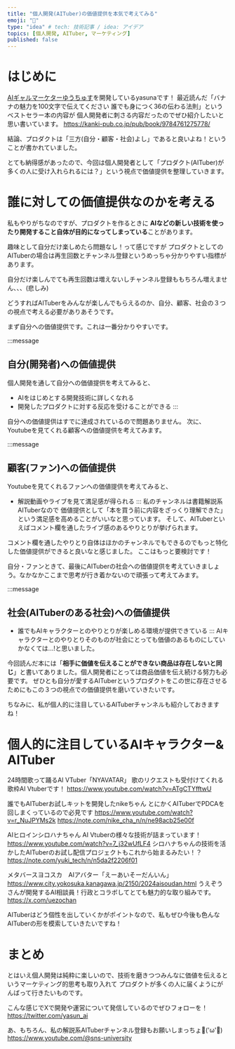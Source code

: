 ```yaml
---
title: "個人開発(AITuber)の価値提供を本気で考えてみる"
emoji: "💎"
type: "idea" # tech: 技術記事 / idea: アイデア
topics: [個人開発, AITuber, マーケティング]
published: false
---
```


# はじめに
[AIギャルマーケターゆうちゅす](https://www.youtube.com/@sns-university)を開発しているyasunaです！
最近読んだ「バナナの魅力を100文字で伝えてください 誰でも身につく36の伝わる法則」というベストセラー本の内容が
個人開発者に刺さる内容だったのでぜひ紹介したいと思い書いています。
https://kanki-pub.co.jp/pub/book/9784761275778/

結論、プロダクトは「三方(自分・顧客・社会)よし」であると良いよね！ということが書かれていました。

とても納得感があったので、今回は個人開発者として「プロダクト(AITuber)が多くの人に受け入れられるには？」という視点で価値提供を整理していきます。

# 誰に対しての価値提供なのかを考える
私もやりがちなのですが、プロダクトを作るときに
**AIなどの新しい技術を使ったり開発すること自体が目的になってしまっている**ことがあります。

趣味として自分だけ楽しめたら問題なし！って感じですが
プロダクトとしてのAITuberの場合は再生回数とチャンネル登録というめっちゃ分かりやすい指標があります。

自分だけ楽しんでても再生回数は増えないしチャンネル登録ももちろん増えません、、、(悲しみ)

どうすればAITuberをみんなが楽しんでもらえるのか、自分、顧客、社会の３つの視点で考える必要がありあそうです。

まず自分への価値提供です。これは一番分かりやすいです。

:::message
## 自分(開発者)への価値提供
個人開発を通して自分への価値提供を考えてみると、
- AIをはじめとする開発技術に詳しくなれる
- 開発したプロダクトに対する反応を受けることができる
:::

自分への価値提供はすでに達成されているので問題ありません。
次に、Youtubeを見てくれる顧客への価値提供を考えてみます。

:::message
## 顧客(ファン)への価値提供
Youtubeを見てくれるファンへの価値提供を考えてみると、
- 解説動画やライブを見て満足感が得られる
:::
私のチャンネルは書籍解説系AITuberなので
価値提供として「本を買う前に内容をざっくり理解できた」という満足感を高めることがいいなと思っています。
そして、AITuberといえばコメント欄を通したライブ感のあるやりとりが挙げられます。

コメント欄を通したやりとり自体はほかのチャンネルでもできるのでもっと特化した価値提供ができると良いなと感じました。
ここはもっと要検討です！

自分・ファンときて、最後にAITuberの社会への価値提供を考えていきましょう。なかなかここまで思考が行き着かないので頑張って考えてみます。

:::message
## 社会(AITuberのある社会)への価値提供
- 誰でもAIキャラクターとのやりとりが楽しめる環境が提供できている
:::
AIキャラクターとのやりとりそのものが社会にとっても価値のあるものにしていかなくては...!と思いました。

今回読んだ本には「**相手に価値を伝えることができない商品は存在しないと同じ**」と書いてありました。個人開発者にとっては商品価値を伝え続ける努力も必要です。
ぜひとも自分が愛するAITuberというプロダクトをこの世に存在させるためにもこの３つの視点での価値提供を磨いていきたいです。

ちなみに、私が個人的に注目しているAITuberチャンネルも紹介しておきますね！

# 個人的に注目しているAIキャラクター& AITuber

24時間歌って踊るAI VTuber「NYAVATAR」
歌のリクエストも受付けてくれる歌枠AI Vtuberです！
https://www.youtube.com/watch?v=ATgCTYfftwU

誰でもAITuberお試しキットを開発したnikeちゃん
とにかくAITuberでPDCAを回しまくっているので必見です
https://www.youtube.com/watch?v=r_NuJPYMs2k
https://note.com/nike_cha_n/n/ne98acb25e00f

AIヒロインシロハナちゃん
AI Vtuberの様々な技術が詰まっています！
https://www.youtube.com/watch?v=7_j32wUfLF4
シロハナちゃんの技術を活かしたAITuberのお試し配信プロジェクトもこれから始まるみたい！？
https://note.com/yuki_tech/n/n5da2f2206f01

メタバースヨコスカ　AIアバター「えーあいそーだんいん」
https://www.city.yokosuka.kanagawa.jp/2150/2024aisoudan.html
うえぞうさんが開発するAI相談員！行政とコラボしてとても魅力的な取り組みです。
https://x.com/uezochan

AITuberはどう個性を出していくかがポイントなので、私もぜひ今後も色んなAITuberの形を模索していきたいですね！

# まとめ
とはいえ個人開発は純粋に楽しいので、技術を磨きつつみんなに価値を伝えるというマーケティング的思考も取り入れて
プロダクトが多くの人に届くようにがんばって行きたいものです。

こんな感じでXで開発や運営について発信しているのでぜひフォローを！
https://twitter.com/yasun_ai

あ、もちろん、私の解説系AITuberチャンネル登録もお願いしまっちょ💪('ω'💪)
https://www.youtube.com/@sns-university